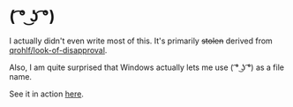 # ( ͡° ͜ʖ ͡°)

I actually didn't even write most of this. It's primarily ~~stolen~~ derived from
[qrohlf/look-of-disapproval](https://github.com/qrohlf/look-of-disapproval).

Also, I am quite surprised that Windows actually lets me use ( ͡° ͜ʖ ͡°) as a file name.

See it in action [here](https://blog.caseif.net/lenny.html).
